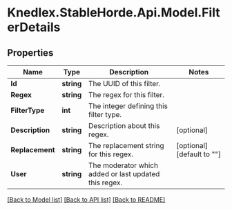 # Knedlex.StableHorde.Api.Model.FilterDetails

## Properties

Name | Type | Description | Notes
------------ | ------------- | ------------- | -------------
**Id** | **string** | The UUID of this filter. | 
**Regex** | **string** | The regex for this filter. | 
**FilterType** | **int** | The integer defining this filter type. | 
**Description** | **string** | Description about this regex. | [optional] 
**Replacement** | **string** | The replacement string for this regex. | [optional] [default to ""]
**User** | **string** | The moderator which added or last updated this regex. | 

[[Back to Model list]](../README.md#documentation-for-models) [[Back to API list]](../README.md#documentation-for-api-endpoints) [[Back to README]](../README.md)

